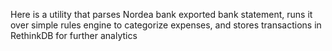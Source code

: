 
Here is a utility that parses Nordea bank exported bank statement, runs it over simple rules engine to categorize expenses, and stores transactions in RethinkDB for further analytics